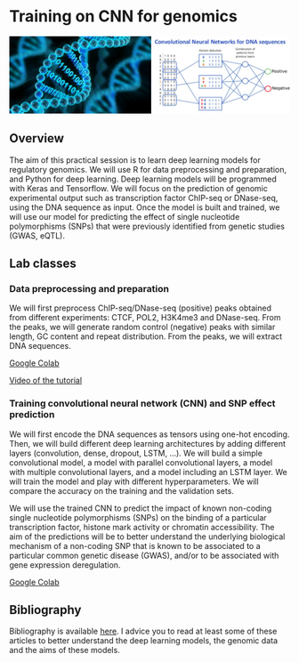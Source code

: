 # Training on CNN for genomics 

![plot](header_googlesites.png)

## Overview

The aim of this practical session is to learn deep learning models for regulatory genomics. We will use R for data preprocessing and preparation, and Python for deep learning. Deep learning models will be programmed with Keras and Tensorflow. 
We will focus on the prediction of genomic experimental output such as transcription factor ChIP-seq or DNase-seq, using the DNA sequence as input. Once the model is built and trained, we will use our model for predicting the effect of single nucleotide polymorphisms (SNPs) that were previously identified from genetic studies (GWAS, eQTL). 

## Lab classes

### Data preprocessing and preparation  

We will first preprocess ChIP-seq/DNase-seq (positive) peaks obtained from different experiments: CTCF, POL2, H3K4me3 and DNase-seq. From the peaks, we will generate random control (negative) peaks with similar length, GC content and repeat distribution. From the peaks, we will extract DNA sequences. 

[Google Colab](https://colab.research.google.com/drive/1PJU3TFoGGbBtjW5CdcavFTrXL3wLMDGU#scrollTo=jBIs7K1LB4n7)

[Video of the tutorial](https://youtu.be/JkgY-opy1VA)

### Training convolutional neural network (CNN) and SNP effect prediction

We will first encode the DNA sequences as tensors using one-hot encoding. Then, we will build different deep learning architectures by adding different layers (convolution, dense, dropout, LSTM, ...). We will build a simple convolutional model, a model with parallel convolutional layers, a model with multiple convolutional layers, and a model including an LSTM layer. We will train the model and play with different hyperparameters. We will compare the accuracy on the training and the validation sets. 

We will use the trained CNN to predict the impact of known non-coding single nucleotide polymorphisms (SNPs) on the binding of a particular transcription factor, histone mark activity or chromatin accessibility. The aim of the predictions will be to better understand the underlying biological mechanism of a non-coding SNP that is known to be associated to a particular common genetic disease (GWAS), and/or to be associated with gene expression deregulation. 

[Google Colab](https://colab.research.google.com/drive/1WEfVpgzzpWwQ3hBGi4bV6NbuzCP_8dwV#scrollTo=OxW_pnHVv3Aa)


## Bibliography

Bibliography is available [here](https://github.com/raphaelmourad/CNN-for-genomics-training/tree/main/articles). I advice you to read at least some of these articles to better understand the deep learning models, the genomic data and the aims of these models. 


